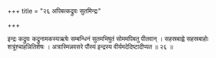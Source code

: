 +++
title = "२६ अपिबत्कद्रुवः सुतमिन्द्रः"

+++

इन्द्रः कद्रुवः कद्रुनामकस्यऋषेः सम्बन्धिनं सुतमभिषुतं सोममपिबतु पीतवान् । सहस्रबाह्वे सहस्रबाहोः शत्रूंश्चाहन्नितिशेषः । अत्रास्मिन्नवसरे पौंस्यं इन्द्रस्य वीर्यमदेदिष्टादीप्यत ॥ २६ ॥